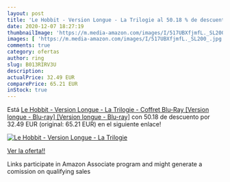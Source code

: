 ```yaml
---
layout: post
title: 'Le Hobbit - Version Longue - La Trilogie al 50.18 % de descuento'
date: 2020-12-07 18:27:19
thumbnailImage: 'https://m.media-amazon.com/images/I/517UBXfjmfL._SL200_.jpg'
images: [ 'https://m.media-amazon.com/images/I/517UBXfjmfL._SL200_.jpg' ]
comments: true
category: ofertas
author: ring
slug: B013RIRV3U
description:
actualPrice: 32.49 EUR
comparePrice: 65.21 EUR
inStock: true
---
```


Está [Le Hobbit - Version Longue - La Trilogie - Coffret Blu-Ray [Version longue - Blu-ray] [Version longue - Blu-ray]](https://www.amazon.fr/dp/B013RIRV3U/?tag=tolees0d-21) con 50.18 de descuento por 32.49 EUR (original: 65.21 EUR) en el siguiente enlace!

[![Le Hobbit - Version Longue - La Trilogie](https://m.media-amazon.com/images/I/517UBXfjmfL._SL200_.jpg)](https://www.amazon.fr/dp/B013RIRV3U/?tag=tolees0d-21)

[Ver la oferta!!](https://www.amazon.fr/dp/B013RIRV3U/?tag=tolees0d-21)

Links participate in Amazon Associate program and might generate a comission on qualifying sales


